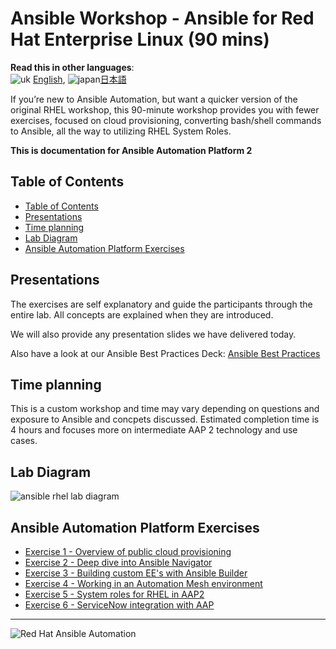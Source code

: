 # Ansible Workshop - Ansible for Red Hat Enterprise Linux (90 mins)

**Read this in other languages**:
<br>![uk](../../images/uk.png) [English](README.md),  ![japan](../../images/japan.png)[日本語](README.ja.md)
<br>

If you’re new to Ansible Automation, but want a quicker version of the original RHEL workshop, this 90-minute workshop provides you with fewer exercises, focused on cloud provisioning, converting bash/shell commands to Ansible, all the way to utilizing RHEL System Roles.

**This is documentation for Ansible Automation Platform 2**

## Table of Contents

* [Table of Contents](#table-of-contents)
* [Presentations](#presentations)
* [Time planning](#time-planning)
* [Lab Diagram](#lab-diagram)
* [Ansible Automation Platform Exercises](#ansible-automation-platform-exercises)

## Presentations

The exercises are self explanatory and guide the participants through the entire lab. All concepts are explained when they are introduced.

We will also provide any presentation slides we have delivered today.

Also have a look at our Ansible Best Practices Deck:
[Ansible Best Practices](../../decks/ansible_best_practices.pdf)

## Time planning

This is a custom workshop and time may vary depending on questions and exposure to Ansible and concpets discussed.  Estimated completion time is 4 hours and focuses more on intermediate AAP 2 technology and use cases.

## Lab Diagram

![ansible rhel lab diagram](../../images/rhel_lab_diagram.png)

## Ansible Automation Platform Exercises

 - [Exercise 1 - Overview of public cloud provisioning](1-setup)
 - [Exercise 2 - Deep dive into Ansible Navigator](https://external.ink?to=/play.instruqt.com/embedv2/redhat/tracks/getting-started-ansible-navigator?token=em_gvby3leayr2ogdot)
 - [Exercise 3 - Building custom EE's with Ansible Builder](https://external.ink?to=/play.instruqt.com/embedv2/redhat/tracks/getting-started-ansible-builder?token=em_prdwsuxj78anshdl)
 - [Exercise 4 - Working in an Automation Mesh environment](https://external.ink?to=/play.instruqt.com/embed/redhat/tracks/getting-started-mesh?token=em_eGpRMNjJl3q9Lp7S&show_challenges=true)
 - [Exercise 5 - System roles for RHEL in AAP2](rhel_system_roles)
 - [Exercise 6 - ServiceNow integration with AAP](https://external.ink?to=/play.instruqt.com/embed/redhat/tracks/getting-started-servicenow-automation?token=em_5ktpLJWtzpbqcDyM&show_challenges=true)
 

---
![Red Hat Ansible Automation](../../images/rh-ansible-automation-platform.png)
